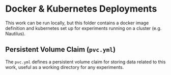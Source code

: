 # Docker & Kubernetes Deployments

This work can be run locally, but this folder contains a docker image definition and kubernetes set up for experiments
running on a cluster (e.g. Nautilus).

## Persistent Volume Claim (`pvc.yml`)

The `pvc.yml` defines a persistent volume claim for storing data related to this work, useful as a working directory
for any experiments.
